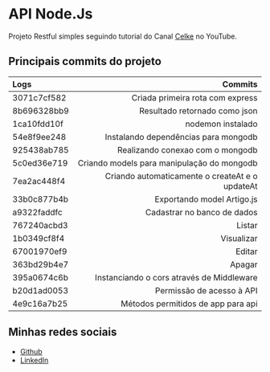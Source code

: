 # API Node.Js

Projeto Restful simples seguindo tutorial do Canal 
[Celke](https://www.youtube.com/playlist?list=PLmY5AEiqDWwCKDRrfuPLNb1-xka6LcVDt)
no YouTube.

## Principais commits do projeto

Logs | Commits
:----|--------:
3071c7cf582 | Criada primeira rota com express
8b696328bb9 | Resultado retornado como json
1ca10fdd10f | nodemon instalado
54e8f9ee248 | Instalando dependências para mongodb
925438ab785 | Realizando conexao com o mongodb
5c0ed36e719 | Criando models para manipulação do mongodb
7ea2ac448f4 | Criando automaticamente o createAt e o updateAt
33b0c877b4b | Exportando model Artigo.js
a9322faddfc | Cadastrar no banco de dados
767240acbd3 | Listar
1b0349cf8f4 | Visualizar
67001970ef9 | Editar
363bd29b4e7 | Apagar
395a0674c6b | Instanciando o cors através de Middleware
b20d1ad0053 | Permissão de acesso à API
4e9c16a7b25 | Métodos permitidos de app para api

## Minhas redes sociais

- [Github](https://github.com/imagno)
- [LinkedIn](https://www.linkedin.com/in/webdev-igor-ferreira/)
